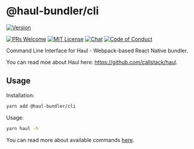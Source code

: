 # @haul-bundler/cli

[![Version][version]][package]   

[![PRs Welcome][prs-welcome-badge]][prs-welcome]
[![MIT License][license-badge]][license]
[![Chat][chat-badge]][chat]
[![Code of Conduct][coc-badge]][coc]

Command Line Interface for  Haul - Webpack-based React Native bundler.

You can read moe about Haul here: https://github.com/callstack/haul.

## Usage

Installation:

```bash
yarn add @haul-bundler/cli
```

Usage:

```bash
yarn haul -h
```

You can read more about available commands [here](../../docs/CLI%20Commands.md).

<!-- badges (common) -->

[license-badge]: https://img.shields.io/npm/l/@haul-bundler/core.svg?style=flat-square
[license]: https://opensource.org/licenses/MIT
[prs-welcome-badge]: https://img.shields.io/badge/PRs-welcome-brightgreen.svg?style=flat-square
[prs-welcome]: http://makeapullrequest.com
[coc-badge]: https://img.shields.io/badge/code%20of-conduct-ff69b4.svg?style=flat-square
[coc]: https://github.com/callstack/haul/blob/master/CODE_OF_CONDUCT.md
[chat-badge]: https://img.shields.io/badge/chat-discord-brightgreen.svg?style=flat-square&colorB=7289DA&logo=discord
[chat]: https://discord.gg/zwR2Cdh

[version]: https://img.shields.io/npm/v/@haul-bundler/core.svg?style=flat-square
[package]: https://www.npmjs.com/package/@haul-bundler/core